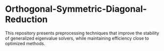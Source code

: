 # Orthogonal-Symmetric-Diagonal-Reduction
This repository presents preprocessing techniques that improve the stability of generalized eigenvalue solvers, while maintaining efficiency close to optimized methods.
